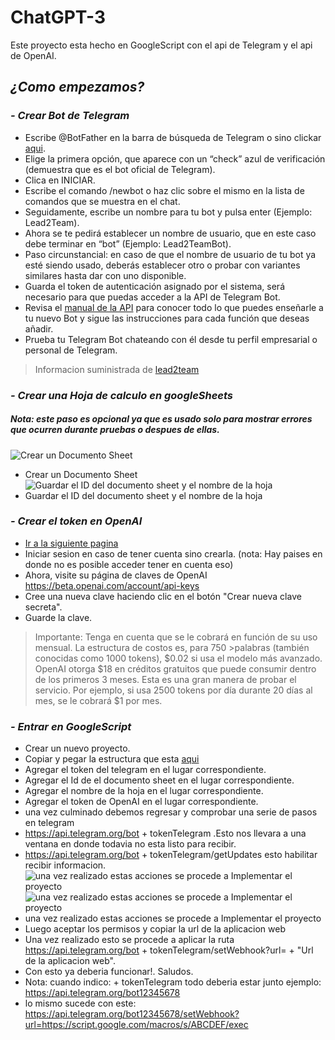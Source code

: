 # ChatGPT-3
Este proyecto esta hecho en GoogleScript con el api de Telegram y el api de OpenAI.

## _¿Como empezamos?_

### _- Crear Bot de Telegram_
- Escribe @BotFather en la barra de búsqueda de Telegram o sino clickar [aqui](https://t.me/BotFather).
- Elige la primera opción, que aparece con un “check” azul de verificación (demuestra que es el bot oficial de Telegram).
- Clica en INICIAR.
- Escribe el comando /newbot o haz clic sobre el mismo en la lista de comandos que se muestra en el chat.
- Seguidamente, escribe un nombre para tu bot y pulsa enter (Ejemplo: Lead2Team).
- Ahora se te pedirá establecer un nombre de usuario, que en este caso debe terminar en “bot” (Ejemplo: Lead2TeamBot).
- Paso circunstancial: en caso de que el nombre de usuario de tu bot ya esté siendo usado, deberás establecer otro o probar con variantes similares hasta dar con uno disponible.
- Guarda el token de autenticación asignado por el sistema, será necesario para que puedas acceder a la API de Telegram Bot.
- Revisa el [manual de la API](https://core.telegram.org/bots/api) para conocer todo lo que puedes enseñarle a tu nuevo Bot y sigue las instrucciones para cada función que deseas añadir.
- Prueba tu Telegram Bot chateando con él desde tu perfil empresarial o personal de Telegram.

> Informacion suministrada de [lead2team](https://www.lead2team.com/academy/telegram-business/bot-de-telegram/)


### _- Crear una Hoja de calculo en googleSheets_

##### _Nota: este paso es opcional ya que es usado solo para mostrar errores que ocurren durante pruebas o despues de ellas._

![Crear un Documento Sheet]([/Guide/Paso1.png](https://github.com/freddyRM/ChatGPT-3/blob/main/Guide/Paso1.png) "Crear un Documento Sheet")
- Crear un Documento Sheet
![Guardar el ID del documento sheet y el nombre de la hoja]([/Guide/Paso3.png](https://github.com/freddyRM/ChatGPT-3/blob/main/Guide/Paso3.png) "Guardar datos")
- Guardar el ID del documento sheet y el nombre de la hoja

### _- Crear el token en OpenAI_

- [Ir a la siguiente pagina](https://openai.com/api/)
- Iniciar sesion en caso de tener cuenta sino crearla. (nota: Hay paises en donde no es posible acceder tener en cuenta eso)
- Ahora, visite su página de claves de OpenAI https://beta.openai.com/account/api-keys
- Cree una nueva clave haciendo clic en el botón "Crear nueva clave secreta".
- Guarde la clave.

>Importante: 
>Tenga en cuenta que se le cobrará en función de su uso mensual. La estructura de costos es, para 750 >palabras (también conocidas como 1000 tokens), $0.02 si usa el modelo más avanzado.
>OpenAI otorga $18 en créditos gratuitos que puede consumir dentro de los primeros 3 meses. Esta es una gran manera de probar el servicio.
>Por ejemplo, si usa 2500 tokens por día durante 20 días al mes, se le cobrará $1 por mes.

### _- Entrar en GoogleScript_

- Crear un nuevo proyecto.
- Copiar y pegar la estructura que esta [aqui](https://github.com/freddyRM/ChatGPT-3/blob/main/ChatGPT-3.js)
- Agregar el token del telegram en el lugar correspondiente.
- Agregar el Id de el documento sheet en el lugar correspondiente.
- Agregar el nombre de la hoja en el lugar correspondiente.
- Agregar el token de OpenAI en el lugar correspondiente.
- una vez culminado debemos regresar y comprobar una serie de pasos en telegram
- https://api.telegram.org/bot + tokenTelegram .Esto nos llevara a una ventana en donde todavia no esta listo para recibir.
- https://api.telegram.org/bot + tokenTelegram/getUpdates esto habilitar recibir informacion.
![una vez realizado estas acciones se procede a Implementar el proyecto]([/Guide/Paso4.png](https://github.com/freddyRM/ChatGPT-3/blob/main/Guide/Paso4.png) "Implementar Proyecto")
![una vez realizado estas acciones se procede a Implementar el proyecto]([/Guide/Paso5.png](https://github.com/freddyRM/ChatGPT-3/blob/main/Guide/Paso5.png) "Implementar Proyecto")
- una vez realizado estas acciones se procede a Implementar el proyecto
- Luego aceptar los permisos y copiar la url de la aplicacion web
- Una vez realizado esto se procede a aplicar la ruta https://api.telegram.org/bot + tokenTelegram/setWebhook?url= + "Url de la aplicacion web".
- Con esto ya deberia funcionar!. Saludos.
- Nota: cuando indico: + tokenTelegram todo deberia estar junto ejemplo: https://api.telegram.org/bot12345678
- lo mismo sucede con este: https://api.telegram.org/bot12345678/setWebhook?url=https://script.google.com/macros/s/ABCDEF/exec
